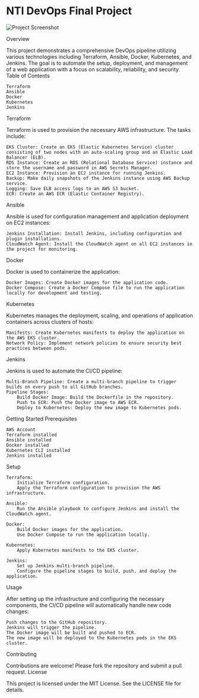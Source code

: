# NTI DevOps Final Project 
![Project Screenshot](https://github.com/marioud199/project/blob/main/Animation.gif)

Overview

This project demonstrates a comprehensive DevOps pipeline utilizing various technologies including Terraform, Ansible, Docker, Kubernetes, and Jenkins. The goal is to automate the setup, deployment, and management of a web application with a focus on scalability, reliability, and security.
Table of Contents

    Terraform
    Ansible
    Docker
    Kubernetes
    Jenkins

Terraform

Terraform is used to provision the necessary AWS infrastructure. The tasks include:

    EKS Cluster: Create an EKS (Elastic Kubernetes Service) cluster consisting of two nodes with an auto-scaling group and an Elastic Load Balancer (ELB).
    RDS Instance: Create an RDS (Relational Database Service) instance and store the username and password in AWS Secrets Manager.
    EC2 Instance: Provision an EC2 instance for running Jenkins.
    Backup: Make daily snapshots of the Jenkins instance using AWS Backup service.
    Logging: Save ELB access logs to an AWS S3 bucket.
    ECR: Create an AWS ECR (Elastic Container Registry).

Ansible

Ansible is used for configuration management and application deployment on EC2 instances:

    Jenkins Installation: Install Jenkins, including configuration and plugin installations.
    CloudWatch Agent: Install the CloudWatch agent on all EC2 instances in the project for monitoring.

Docker

Docker is used to containerize the application:

    Docker Images: Create Docker images for the application code.
    Docker Compose: Create a Docker Compose file to run the application locally for development and testing.

Kubernetes

Kubernetes manages the deployment, scaling, and operations of application containers across clusters of hosts:

    Manifests: Create Kubernetes manifests to deploy the application on the AWS EKS cluster.
    Network Policy: Implement network policies to ensure security best practices between pods.

Jenkins

Jenkins is used to automate the CI/CD pipeline:

    Multi-Branch Pipeline: Create a multi-branch pipeline to trigger builds on every push to all GitHub branches.
    Pipeline Stages:
        Build Docker Image: Build the Dockerfile in the repository.
        Push to ECR: Push the Docker image to AWS ECR.
        Deploy to Kubernetes: Deploy the new image to Kubernetes pods.

Getting Started
Prerequisites

    AWS Account
    Terraform installed
    Ansible installed
    Docker installed
    Kubernetes CLI installed
    Jenkins installed

Setup

    Terraform:
        Initialize Terraform configuration.
        Apply the Terraform configuration to provision the AWS infrastructure.

    Ansible:
        Run the Ansible playbook to configure Jenkins and install the CloudWatch agent.

    Docker:
        Build Docker images for the application.
        Use Docker Compose to run the application locally.

    Kubernetes:
        Apply Kubernetes manifests to the EKS cluster.

    Jenkins:
        Set up Jenkins multi-branch pipeline.
        Configure the pipeline stages to build, push, and deploy the application.

Usage

After setting up the infrastructure and configuring the necessary components, the CI/CD pipeline will automatically handle new code changes:

    Push changes to the GitHub repository.
    Jenkins will trigger the pipeline.
    The Docker image will be built and pushed to ECR.
    The new image will be deployed to the Kubernetes pods in the EKS cluster.

Contributing

Contributions are welcome! Please fork the repository and submit a pull request.
License

This project is licensed under the MIT License. See the LICENSE file for details.
